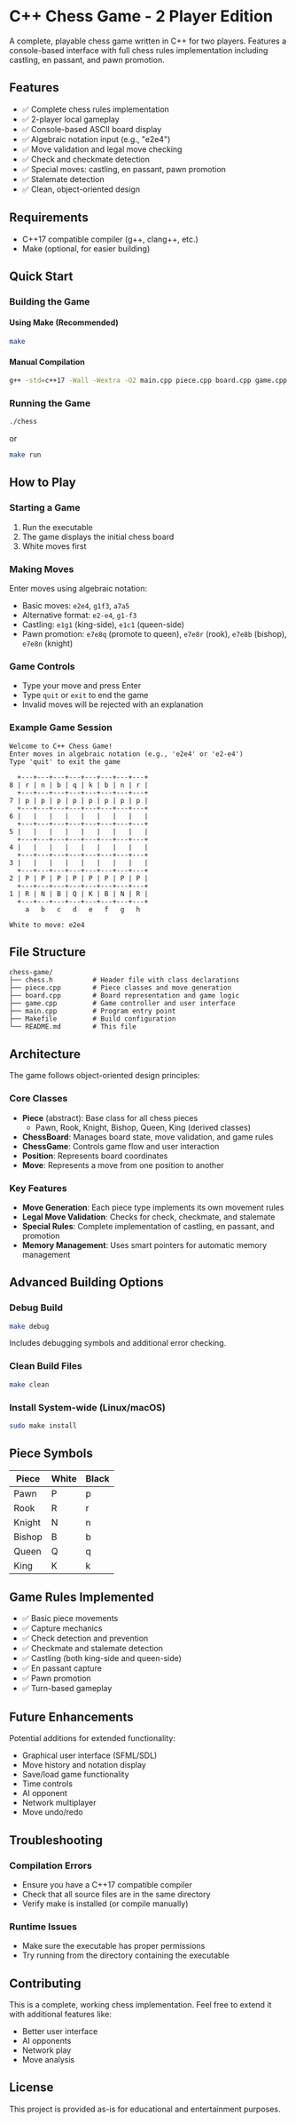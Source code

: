 # C++ Chess Game - 2 Player Edition

A complete, playable chess game written in C++ for two players. Features a console-based interface with full chess rules implementation including castling, en passant, and pawn promotion.

## Features

- ✅ Complete chess rules implementation
- ✅ 2-player local gameplay
- ✅ Console-based ASCII board display  
- ✅ Algebraic notation input (e.g., "e2e4")
- ✅ Move validation and legal move checking
- ✅ Check and checkmate detection
- ✅ Special moves: castling, en passant, pawn promotion
- ✅ Stalemate detection
- ✅ Clean, object-oriented design

## Requirements

- C++17 compatible compiler (g++, clang++, etc.)
- Make (optional, for easier building)

## Quick Start

### Building the Game

#### Using Make (Recommended)
```bash
make
```

#### Manual Compilation
```bash
g++ -std=c++17 -Wall -Wextra -O2 main.cpp piece.cpp board.cpp game.cpp -o chess
```

### Running the Game
```bash
./chess
```
or
```bash
make run
```

## How to Play

### Starting a Game
1. Run the executable
2. The game displays the initial chess board
3. White moves first

### Making Moves
Enter moves using algebraic notation:
- Basic moves: `e2e4`, `g1f3`, `a7a5`
- Alternative format: `e2-e4`, `g1-f3`
- Castling: `e1g1` (king-side), `e1c1` (queen-side)
- Pawn promotion: `e7e8q` (promote to queen), `e7e8r` (rook), `e7e8b` (bishop), `e7e8n` (knight)

### Game Controls
- Type your move and press Enter
- Type `quit` or `exit` to end the game
- Invalid moves will be rejected with an explanation

### Example Game Session
```
Welcome to C++ Chess Game!
Enter moves in algebraic notation (e.g., 'e2e4' or 'e2-e4')
Type 'quit' to exit the game

  +---+---+---+---+---+---+---+---+
8 | r | n | b | q | k | b | n | r |
  +---+---+---+---+---+---+---+---+
7 | p | p | p | p | p | p | p | p |
  +---+---+---+---+---+---+---+---+
6 |   |   |   |   |   |   |   |   |
  +---+---+---+---+---+---+---+---+
5 |   |   |   |   |   |   |   |   |
  +---+---+---+---+---+---+---+---+
4 |   |   |   |   |   |   |   |   |
  +---+---+---+---+---+---+---+---+
3 |   |   |   |   |   |   |   |   |
  +---+---+---+---+---+---+---+---+
2 | P | P | P | P | P | P | P | P |
  +---+---+---+---+---+---+---+---+
1 | R | N | B | Q | K | B | N | R |
  +---+---+---+---+---+---+---+---+
    a   b   c   d   e   f   g   h

White to move: e2e4
```

## File Structure

```
chess-game/
├── chess.h          # Header file with class declarations
├── piece.cpp        # Piece classes and move generation
├── board.cpp        # Board representation and game logic
├── game.cpp         # Game controller and user interface
├── main.cpp         # Program entry point
├── Makefile         # Build configuration
└── README.md        # This file
```

## Architecture

The game follows object-oriented design principles:

### Core Classes
- **Piece** (abstract): Base class for all chess pieces
  - Pawn, Rook, Knight, Bishop, Queen, King (derived classes)
- **ChessBoard**: Manages board state, move validation, and game rules
- **ChessGame**: Controls game flow and user interaction
- **Position**: Represents board coordinates
- **Move**: Represents a move from one position to another

### Key Features
- **Move Generation**: Each piece type implements its own movement rules
- **Legal Move Validation**: Checks for check, checkmate, and stalemate
- **Special Rules**: Complete implementation of castling, en passant, and promotion
- **Memory Management**: Uses smart pointers for automatic memory management

## Advanced Building Options

### Debug Build
```bash
make debug
```
Includes debugging symbols and additional error checking.

### Clean Build Files
```bash
make clean
```

### Install System-wide (Linux/macOS)
```bash
sudo make install
```

## Piece Symbols

| Piece | White | Black |
|-------|-------|-------|
| Pawn | P | p |
| Rook | R | r |
| Knight | N | n |
| Bishop | B | b |
| Queen | Q | q |
| King | K | k |

## Game Rules Implemented

- ✅ Basic piece movements
- ✅ Capture mechanics
- ✅ Check detection and prevention
- ✅ Checkmate and stalemate detection
- ✅ Castling (both king-side and queen-side)
- ✅ En passant capture
- ✅ Pawn promotion
- ✅ Turn-based gameplay

## Future Enhancements

Potential additions for extended functionality:
- Graphical user interface (SFML/SDL)
- Move history and notation display
- Save/load game functionality
- Time controls
- AI opponent
- Network multiplayer
- Move undo/redo

## Troubleshooting

### Compilation Errors
- Ensure you have a C++17 compatible compiler
- Check that all source files are in the same directory
- Verify make is installed (or compile manually)

### Runtime Issues
- Make sure the executable has proper permissions
- Try running from the directory containing the executable

## Contributing

This is a complete, working chess implementation. Feel free to extend it with additional features like:
- Better user interface
- AI opponents
- Network play
- Move analysis

## License

This project is provided as-is for educational and entertainment purposes.
